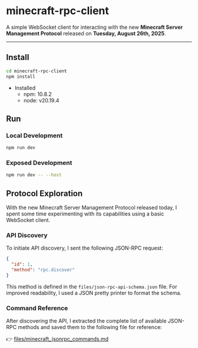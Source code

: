 # minecraft-rpc-client

A simple WebSocket client for interacting with the new **Minecraft Server Management Protocol** released on **Tuesday, August 26th, 2025**.

---

## Install

```bash
cd minecraft-rpc-client
npm install
```
- Installed
  - npm: 10.8.2
  - node: v20.19.4

## Run

### Local Development

```bash
npm run dev
```

### Exposed Development

```bash
npm run dev -- --host
```

## Protocol Exploration
With the new Minecraft Server Management Protocol released today, I spent some time experimenting with its capabilities using a basic WebSocket client.

### API Discovery
To initiate API discovery, I sent the following JSON-RPC request:

```json
{
  "id": 1,
  "method": "rpc.discover"
}
```
This method is defined in the `files/json-rpc-api-schema.json` file. For improved readability, I used a JSON pretty printer to format the schema.

### Command Reference
After discovering the API, I extracted the complete list of available JSON-RPC methods and saved them to the following file for reference:

👉 [files/minecraft_jsonrpc_commands.md](files/minecraft_jsonrpc_commands.md)
